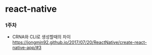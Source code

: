 # react-native

### 1주차 
- CRNA와 CLI로 생성할때의 차이 
  https://jongmin92.github.io/2017/07/20/ReactNative/create-react-native-app/#3